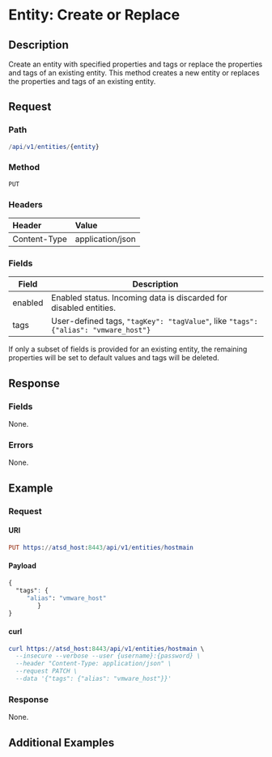 # Entity: Create or Replace
## Description

Create an entity with specified properties and tags or replace the properties and tags of an existing entity.
This method creates a new entity or replaces the properties and tags of an existing entity. 

## Request

### Path

```elm
/api/v1/entities/{entity}
```

### Method

```
PUT
```

### Headers

|**Header**|**Value**|
|:---|:---|
| Content-Type | application/json |


### Fields
| **Field**                            | **Description**                                                                             |
|---|---|
| enabled                             | Enabled status. Incoming data is discarded for disabled entities.                           |
|tags|User-defined tags, `"tagKey": "tagValue"`, like `"tags": {"alias": "vmware_host"}`|


<aside class="notice">
If only a subset of fields is provided for an existing entity, the remaining properties will be set to default values and tags will be deleted.
</aside>

## Response

### Fields 

None.

### Errors

None. 

## Example

### Request

#### URI

```elm
PUT https://atsd_host:8443/api/v1/entities/hostmain
```

#### Payload

```css
{
  "tags": {
     "alias": "vmware_host"
        }
}
```

#### curl

```elm
curl https://atsd_host:8443/api/v1/entities/hostmain \
  --insecure --verbose --user {username}:{password} \
  --header "Content-Type: application/json" \
  --request PATCH \
  --data '{"tags": {"alias": "vmware_host"}}'
  ```
  

### Response 

None. 

## Additional Examples

